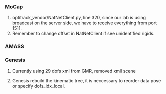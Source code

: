 ### MoCap

1. optitrack_vendor/NatNetClient.py, line 320, since our lab is using broadcast on the server side, we have to receive everything from port 1511.
2. Remember to change offset in NatNetClient if see unidentified rigids.

### AMASS

### Genesis

1. Currently using 29 dofs xml from GMR, removed xmll scene

2. Genesis rebuild the kinematic tree, it is neccessary to reorder data pose or specify dofs_idx_local.